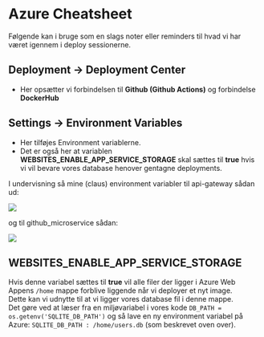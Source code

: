 # Azure Cheatsheet
Følgende kan i bruge som en slags noter eller reminders til hvad vi har været igennem i deploy sessionerne.

## Deployment -> Deployment Center
* Her opsætter vi forbindelsen til **Github (Github Actions)** og forbindelse **DockerHub**

## Settings -> Environment Variables
* Her tilføjes Environment variablerne. 
* Det er også her at variablen **WEBSITES_ENABLE_APP_SERVICE_STORAGE** skal sættes til **true** hvis vi vil bevare vores database henover gentagne deployments.

I undervisning så mine (claus) environment variabler til api-gateway sådan ud:

![](../_static/img/env.png)

og til github_microservice sådan:

![](../_static/img/env2.png)

## WEBSITES_ENABLE_APP_SERVICE_STORAGE
Hvis denne variabel sættes til **true** vil alle filer der ligger i Azure Web Appens `/home` mappe forblive liggende når vi deployer et nyt image.    
Dette kan vi udnytte til at vi ligger vores database fil i denne mappe.    
Det gøre ved at læser fra en miljøvariabel i vores kode `DB_PATH = os.getenv('SQLITE_DB_PATH')` og så lave en ny environment variabel på Azure: `SQLITE_DB_PATH : /home/users.db` (som beskrevet oven over). 



